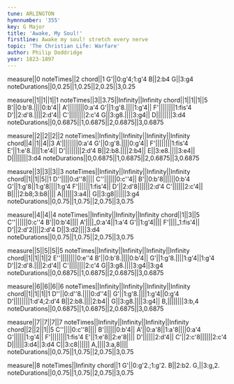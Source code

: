 ```yaml
---
tune: ARLINGTON
hymnnumber: '355'
key: G Major
title: 'Awake, My Soul!'
firstline: Awake my soul! stretch every nerve
topic: 'The Christian Life: Warfare'
author: Philip Doddridge
year: 1823-1897
---
```

measure||0
noteTimes||2
chord||1
G'||0:g'4;1:g'4
B||2:b4
G||3:g4
noteDurations||0,0.25||1,0.25||2,0.25||3,0.25

measure||1||1||1||1
noteTimes||3||3.75||Infinity||Infinity
chord||1||1||1||5
B'||0:b'8.||||0:b'4||
A'||||||||0:a'4
G'||1:g'8.||||1:g'4||
F'||||||||1:fis'4
D'||2:d'8.||||2:d'4||
C'||||||||2:c'4
G||3:g8.||||3:g4||
D||||||||3:d4
noteDurations||0,0.6875||1,0.6875||2,0.6875||3,0.6875

measure||2||2||2||2
noteTimes||Infinity||Infinity||Infinity||Infinity
chord||4||1||4||3
A'||||||||0:a'4
G'||0:g'8.||||0:g'4||
F'||||||||1:fis'4
E'||1:e'8.||||1:e'4||
D'||||||||2:d'4
B||2:b8.||||2:b4||
E||3:e8.||||3:e4||
D||||||||3:d4
noteDurations||0,0.6875||1,0.6875||2,0.6875||3,0.6875

measure||3||3||3||3
noteTimes||Infinity||Infinity||Infinity||Infinity
chord||1||1||5||1
D''||||0:d''8||||
C''||||||0:c''4||
B'||0:b'8||||||0:b'4
G'||1:g'8||1:g'8||||1:g'4
F'||||||1:fis'4||
D'||2:d'8||||||2:d'4
C'||||||2:c'4||
B||||2:b8;3:b8||||
A||||||3:a4||
G||3:g8||||||3:g4
noteDurations||0,0.75||1,0.75||2,0.75||3,0.75

measure||4||4||4
noteTimes||Infinity||Infinity||Infinity
chord||1||3||5
C''||||||0:c''4
B'||0:b'4||||
A'||||_0:a'4||1:a'4
G'||1:g'4||||
F'||||_1:fis'4||
D'||2:d'2||||2:d'4
D||3:d2||||3:d4
noteDurations||0,0.75||1,0.75||2,0.75||3,0.75

measure||5||5||5||5
noteTimes||Infinity||Infinity||Infinity||Infinity
chord||1||1||1||2
E''||||||||0:e''4
B'||0:b'8.||||0:b'4||
G'||1:g'8.||||1:g'4||1:g'4
D'||2:d'8.||||2:d'4||
C'||||||||2:c'4
G||3:g8.||||3:g4||3:g4
noteDurations||0,0.6875||1,0.6875||2,0.6875||3,0.6875

measure||6||6||6||6
noteTimes||Infinity||Infinity||Infinity||Infinity
chord||1||1||1||1
D''||0:d''8.||||0:d''4||
G'||1:g'8.||||1:g'4||0:g'4
D'||||||||1:d'4;2:d'4
B||2:b8.||||2:b4||
G||3:g8.||||3:g4||
B,||||||||3:b,4
noteDurations||0,0.6875||1,0.6875||2,0.6875||3,0.6875

measure||7||7||7||7
noteTimes||Infinity||Infinity||Infinity||Infinity
chord||2||2||1||5
C''||||0:c''8||||
B'||||||0:b'4||
A'||0:a'8||1:a'8||||0:a'4
G'||||||1:g'4||
F'||||||||1:fis'4
E'||1:e'8||2:e'8||||
D'||||||2:d'4||
C'||2:c'8||||||2:c'4
D||||||3:d4||3:d4
C||3:c8||||||
A,||||3:a,8||||
noteDurations||0,0.75||1,0.75||2,0.75||3,0.75

measure||8
noteTimes||Infinity
chord||1
G'||0:g'2.;1:g'2.
B||2:b2.
G,||3:g,2.
noteDurations||0,0.75||1,0.75||2,0.75||3,0.75

